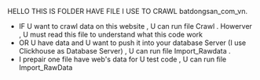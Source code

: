 HELLO THIS IS FOLDER HAVE FILE I USE TO CRAWL batdongsan_com_vn.
- IF U want to crawl data on this website , U can run file Crawl . Howerver , U must read this file to understand what this code work
- OR U have data and U want to push it into your database Server  (I use Clickhouse as Database Server) , U can run file Import_Rawdata .
- I prepair one file have web's data for U test code , U can run file Import_RawData
